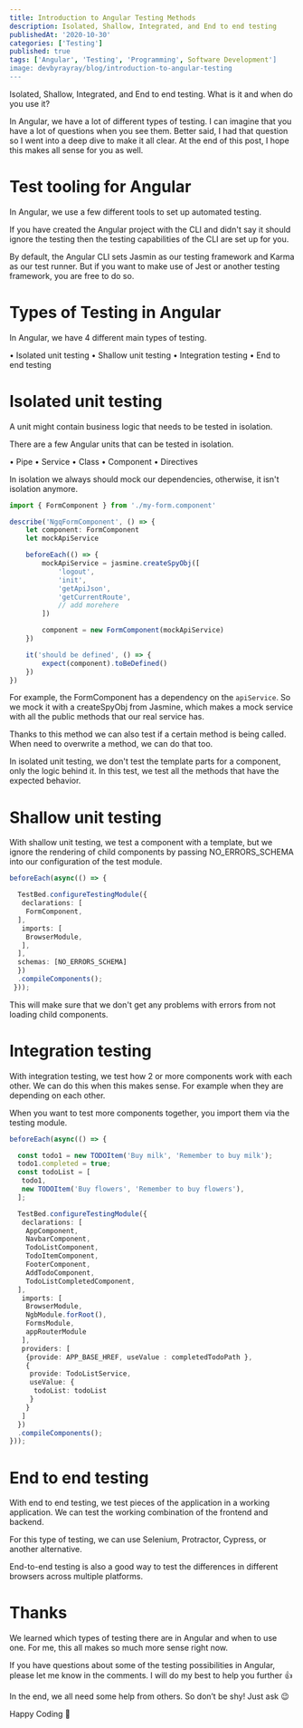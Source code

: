 ```yaml
---
title: Introduction to Angular Testing Methods
description: Isolated, Shallow, Integrated, and End to end testing
publishedAt: '2020-10-30'
categories: ['Testing']
published: true
tags: ['Angular', 'Testing', 'Programming', Software Development']
image: devbyrayray/blog/introduction-to-angular-testing
---
```


Isolated, Shallow, Integrated, and End to end testing. What is it and when do you use it?

In Angular, we have a lot of different types of testing. I can imagine that you have a lot of questions when you see them. Better said, I had that question so I went into a deep dive to make it all clear. At the end of this post, I hope this makes all sense for you as well.

# Test tooling for Angular

In Angular, we use a few different tools to set up automated testing.

If you have created the Angular project with the CLI and didn't say it should ignore the testing then the testing capabilities of the CLI are set up for you.

By default, the Angular CLI sets Jasmin as our testing framework and Karma as our test runner. But if you want to make use of Jest or another testing framework, you are free to do so.

# Types of Testing in Angular

In Angular, we have 4 different main types of testing.

• Isolated unit testing
• Shallow unit testing
• Integration testing
• End to end testing

# Isolated unit testing

A unit might contain business logic that needs to be tested in isolation.

There are a few Angular units that can be tested in isolation.

• Pipe
• Service
• Class
• Component
• Directives

In isolation we always should mock our dependencies, otherwise, it isn't isolation anymore.
```typescript
import { FormComponent } from './my-form.component'

describe('NgqFormComponent', () => {
	let component: FormComponent
	let mockApiService

	beforeEach(() => {
		mockApiService = jasmine.createSpyObj([
			'logout',
			'init',
			'getApiJson',
			'getCurrentRoute',
			// add morehere
		])

		component = new FormComponent(mockApiService)
	})

	it('should be defined', () => {
		expect(component).toBeDefined()
	})
})
```

For example, the FormComponent has a dependency on the `apiService`. So we mock it with a createSpyObj from Jasmine, which makes a mock service with all the public methods that our real service has.

Thanks to this method we can also test if a certain method is being called. When need to overwrite a method, we can do that too.

In isolated unit testing, we don't test the template parts for a component, only the logic behind it. In this test, we test all the methods that have the expected behavior.

# Shallow unit testing

With shallow unit testing, we test a component with a template, but we ignore the rendering of child components by passing NO_ERRORS_SCHEMA into our configuration of the test module.
```typescript
beforeEach(async(() => {

  TestBed.configureTestingModule({
   declarations: [
    FormComponent,
  ],
   imports: [
    BrowserModule,
   ],
  ],
  schemas: [NO_ERRORS_SCHEMA]
  })
  .compileComponents();
 }));
 ```

This will make sure that we don't get any problems with errors from not loading child components.

# Integration testing

With integration testing, we test how 2 or more components work with each other. We can do this when this makes sense. For example when they are depending on each other.

When you want to test more components together, you import them via the testing module.

```typescript
beforeEach(async(() => {

  const todo1 = new TODOItem('Buy milk', 'Remember to buy milk');
  todo1.completed = true;
  const todoList = [
   todo1,
   new TODOItem('Buy flowers', 'Remember to buy flowers'),
  ];

  TestBed.configureTestingModule({
   declarations: [
    AppComponent,
    NavbarComponent,
    TodoListComponent,
    TodoItemComponent,
    FooterComponent,
    AddTodoComponent,
    TodoListCompletedComponent,
  ],
   imports: [
    BrowserModule,
    NgbModule.forRoot(),
    FormsModule,
    appRouterModule
   ],
   providers: [
    {provide: APP_BASE_HREF, useValue : completedTodoPath },
    {
     provide: TodoListService,
     useValue: {
      todoList: todoList
     }
    }
   ]
  })
  .compileComponents();
}));
```


# End to end testing

With end to end testing, we test pieces of the application in a working application. We can test the working combination of the frontend and backend.

For this type of testing, we can use Selenium, Protractor, Cypress, or another alternative.

End-to-end testing is also a good way to test the differences in different browsers across multiple platforms.

# Thanks

We learned which types of testing there are in Angular and when to use one. For me, this all makes so much more sense right now.

If you have questions about some of the testing possibilities in Angular, please let me know in the comments. I will do my best to help you further 👍

In the end, we all need some help from others. So don’t be shy! Just ask 😉

Happy Coding 🚀